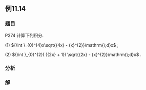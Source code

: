 ## 例11.14
### 题目
P274 计算下列积分.

(1) ${\int }_{0}^{4}x\sqrt{{4x} - {x}^{2}}\mathrm{\;d}x$ ;

(2) ${\int }_{0}^{2}( {{2x} + 1}) \sqrt{{2x} - {x}^{2}}\mathrm{\;d}x$ .
### 分析

### 解